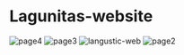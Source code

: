 # Lagunitas-website
![page4](https://github.com/user-attachments/assets/63042252-2b89-4b4b-864c-0f441091193d)
![page3](https://github.com/user-attachments/assets/7ba44857-22ae-4c9a-ae32-352b510b6612)
![langustic-web](https://github.com/user-attachments/assets/df968c55-033c-490b-8c99-f64575f34ea8)
![page2](https://github.com/user-attachments/assets/ac58b0ae-c15c-4790-ab08-34b9466fa978)

